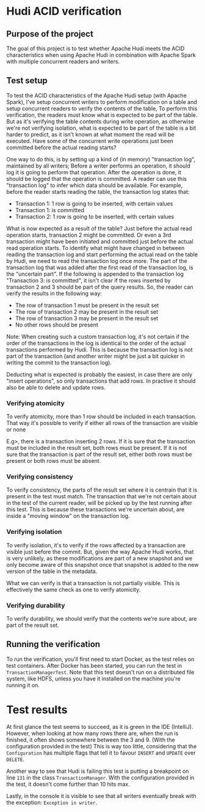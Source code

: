 # Hudi ACID verification

## Purpose of the project
The goal of this project is to test whether Apache Hudi meets the ACID characteristics when using Apache Hudi in combination with Apache Spark with multiple concurrent readers and writers.

## Test setup
To test the ACID characteristics of the Apache Hudi setup (with Apache Spark), I've setup concurrent writers to perform modification on a table and setup concurrent readers to verify the contents of the table,
To perform this verification, the readers must know what is expected to be part of the table.
But as it's verifying the table contents during write operation, as otherwise we're not verifying isolation, what is expected to be part of the table is a bit harder to predict, as it isn't known at what moment the read will be executed.
Have some of the concurrent write operations just been committed before the actual reading starts?

One way to do this, is by setting up a kind of (in memory) "transaction log", maintained by all writers;
Before a writer performs an operation, it should log it is going to perform that operation.
After the operation is done, it should be logged that the operation is committed.
A reader can use this "transaction log" to infer which data should be available.
For example, before the reader starts reading the table, the transaction log states that:
- Transaction 1: 1 row is going to be inserted, with certain values
- Transaction 1: is committed
- Transaction 2: 1 row is going to be inserted, with certain values

What is now expected as a result of the table?
Just before the actual read operation starts, transaction 2 might be committed.
Or even a 3rd transaction might have been initiated and committed just before the actual read operation starts.
To identify what might have changed in between reading the transaction log and start performing the actual read on the table by Hudi, we need to read the transaction log once more.
The part of the transaction log that was added after the first read of the transaction log, is the "uncertain part".
If the following is appended to the transaction log "Transaction 3: is committed", it isn't clear if the rows inserted by transaction 2 and 3 should be part of the query results.
So, the reader can verify the results in the following way: 
- The row of transaction 1 must be present in the result set
- The row of transaction 2 may be present in the result set
- The row of transaction 3 may be present in the result set
- No other rows should be present

Note: When creating such a custom transaction log, it's not certain if the order of the transactions in the log is identical to the order of the actual transactions performed by Hudi.
This is because the transaction log is not part of the transaction (and another writer might be just a bit quicker in writing the commit to the transaction log).

Deducting what is expected is probably the easiest, in case there are only "insert operations", so only transactions that add rows.
In practive it should also be able to delete and update rows.

### Verifying atomicity
To verify atomicity, more than 1 row should be included in each transaction.
That way it's possible to verify if either all rows of the transaction are visible or none

E.g>, there is a transaction inserting 2 rows.
If it is sure that the transaction must be included in the result set, both rows must be present.
If it is not sure that the transaction is part of the result set, either both rows must be present or both rows must be absent.

### Verifying consistency
To verify consistency, the parts of the result set where it is centrain that it is present in the test must match.
The transaction that we're not certain about in the test of the current reader, will be picked up by the test running after this test.
This is because these transactions we're uncertain about, are inside a "moving window" on the transaction log.

### Verifying isolation
To verify isolation, it's to verify if the rows affected by a transaction are visible just before the commit.
But, given the way Apache Hudi works, that is very unlikely, as these modifications are part of a new snapshot and we only become aware of this snapshot once that snapshot is added to the new version of the table in the metadata.

What we can verify is that a transaction is not partially visible.
This is effectively the same check as one to verify atomicity.

### Verifying durability
To verify durability, we should verify that the contents we're sure about, are part of the result set.

## Running the verification
To run the verification, you'll first need to start Docker, as the test relies on test containers.
After Docker has been started, you can run the test in `TransactionManagerTest`.
Note that this test doesn't run on a distributed file system, like HDFS, unless you have it installed on the machine you're running it on.

# Test results
At first glance the test seems to succeed, as it is green in the IDE (IntelliJ).
However, when looking at how many rows there are, when the run is finished, it often shows somewhere between the 3 and 9. (With the configuration provided in the test)
This is way too little, considering that the `Configuration` has multiple flags that tell it to favour `INSERT` and `UPDATE` over `DELETE`.

Another way to see that Hudi is failing this test is putting a breakpoint on line `131` in the class `TransactionManager`.
With the configuration provided in the test, it doesn't come further than 10 hits max.

Lastly, in the console it is visible to see that all writers eventually break with the exception: `Exception in writer`.
